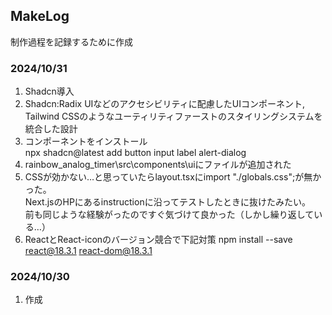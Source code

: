 ## MakeLog

制作過程を記録するために作成

### 2024/10/31

1. Shadcn導入
2. Shadcn:Radix UIなどのアクセシビリティに配慮したUIコンポーネント,  
   Tailwind CSSのようなユーティリティファーストのスタイリングシステムを統合した設計
3. コンポーネントをインストール  
   npx shadcn@latest add button input label alert-dialog
4. rainbow_analog_timer\src\components\uiにファイルが追加された
5. CSSが効かない…と思っていたらlayout.tsxにimport "./globals.css";が無かった。  
   Next.jsのHPにあるinstructionに沿ってテストしたときに抜けたみたい。  
   前も同じような経験がったのですぐ気づけて良かった（しかし繰り返している…）
6. ReactとReact-iconのバージョン競合で下記対策
   npm install --save react@18.3.1 react-dom@18.3.1

### 2024/10/30

1. 作成
